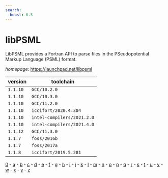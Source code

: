 ```yaml
---
search:
  boost: 0.5
---
```

# libPSML

LibPSML provides a Fortran API to parse files in the  PSeudopotential Markup Language (PSML) format.

*homepage*: <https://launchpad.net/libpsml>

version | toolchain
--------|----------
``1.1.10`` | ``GCC/10.2.0``
``1.1.10`` | ``GCC/10.3.0``
``1.1.10`` | ``GCC/11.2.0``
``1.1.10`` | ``iccifort/2020.4.304``
``1.1.10`` | ``intel-compilers/2021.2.0``
``1.1.10`` | ``intel-compilers/2021.4.0``
``1.1.12`` | ``GCC/11.3.0``
``1.1.7`` | ``foss/2016b``
``1.1.7`` | ``foss/2017a``
``1.1.8`` | ``iccifort/2019.5.281``

[0](../0/index.md) - [a](../a/index.md) - [b](../b/index.md) - [c](../c/index.md) - [d](../d/index.md) - [e](../e/index.md) - [f](../f/index.md) - [g](../g/index.md) - [h](../h/index.md) - [i](../i/index.md) - [j](../j/index.md) - [k](../k/index.md) - [l](../l/index.md) - [m](../m/index.md) - [n](../n/index.md) - [o](../o/index.md) - [p](../p/index.md) - [q](../q/index.md) - [r](../r/index.md) - [s](../s/index.md) - [t](../t/index.md) - [u](../u/index.md) - [v](../v/index.md) - [w](../w/index.md) - [x](../x/index.md) - [y](../y/index.md) - [z](../z/index.md)

